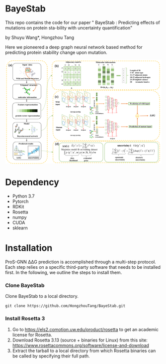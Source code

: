 # BayeStab

This repo contains the code for our paper " BayeStab : Predicting effects of mutations on protein sta-bility with uncertainty quantification"

by Shuyu Wang*, Hongzhou Tang

Here we pioneered a deep graph neural network based method for predicting protein stability change upon mutation. 

![image](https://github.com/HongzhouTang/BayeStab/blob/main/images/fig1.png)

# Dependency

* Python 3.7
* Pytorch
* RDKit
* Rosetta
* numpy
* CUDA
* sklearn

# Installation

ProS-GNN ΔΔG  prediction is accomplished through a multi-step protocol. Each step relies on a specific third-party software that needs to be installed first. In the following, we outline the steps to install them.

### Clone BayeStab

Clone BayeStab to a local directory.

```
git clone https://github.com/HongzhouTang/BayeStab.git
```

### Install Rosetta 3

1. Go to https://els2.comotion.uw.edu/product/rosetta to get an academic license for Rosetta.
2. Download Rosetta 3.13 (source + binaries for Linux) from this site: https://www.rosettacommons.org/software/license-and-download
3. Extract the tarball to a local directory from which Rosetta binaries can be called by specifying their full path.




